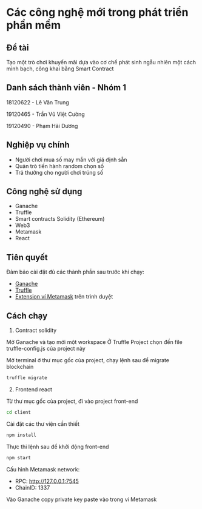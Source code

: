 # Các công nghệ mới trong phát triển phần mềm

## Đề tài

Tạo một trò chơi khuyến mãi dựa vào cơ chế phát sinh ngẫu nhiên một cách minh bạch, công khai bằng Smart Contract

## Danh sách thành viên - Nhóm 1

18120622 - Lê Văn Trung

19120465 - Trần Vũ Việt Cường

19120490 - Phạm Hải Dương

## Nghiệp vụ chính

- Người chơi mua số may mắn với giá định sẵn
- Quản trò tiến hành random chọn số
- Trả thưởng cho người chơi trúng số

## Công nghệ sử dụng

- Ganache
- Truffle
- Smart contracts Solidity (Ethereum)
- Web3
- Metamask
- React

## Tiên quyết

Đảm bảo cài đặt đủ các thành phần sau trước khi chạy:

- [Ganache](https://trufflesuite.com/ganache/)
- [Truffle](https://www.npmjs.com/package/truffle)
- [Extension ví Metamask](https://chrome.google.com/webstore/detail/metamask/nkbihfbeogaeaoehlefnkodbefgpgknn) trên trình duyệt

## Cách chạy

1. Contract solidity

Mở Ganache và tạo mới một workspace
Ở Truffle Project chọn đến file truffle-config.js của project này

Mở terminal ở thư mục gốc của project, chạy lệnh sau để migrate blockchain

```sh
truffle migrate
```

2. Frontend react

Từ thư mục gốc của project, đi vào project front-end

```sh
cd client
```

Cài đặt các thư viện cần thiết

```sh
npm install
```

Thực thi lệnh sau để khởi động front-end

```sh
npm start
```

Cấu hình Metamask network:

- RPC: http://127.0.0.1:7545
- ChainID: 1337

Vào Ganache copy private key paste vào trong ví Metamask
